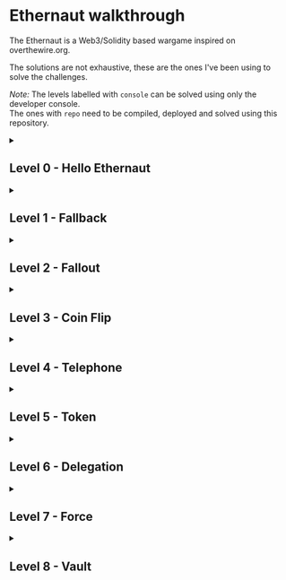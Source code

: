 # Ethernaut walkthrough
The Ethernaut is a Web3/Solidity based wargame inspired on overthewire.org.  

The solutions are not exhaustive, these are the ones I've been using to solve the challenges.

*Note:* The levels labelled with ``console`` can be solved using only the developer console.  
The ones with ``repo`` need to be compiled, deployed and solved using this repository.

<details><summary><h2>Level 0 - Hello Ethernaut</h2></summary> 
*Console*  

Use the developer console to access the functionalities.  
Then call the contract methods and follow the trail to find the final password.
</details>

<details><summary><h2>Level 1 - Fallback</h2></summary>
<i>Console</i>

### Code hint
````solidity
  receive() external payable {
    require(msg.value > 0 && contributions[msg.sender] > 0);
    owner = msg.sender;
  }
````

In this case, the ``receive`` fallback function allows to take ownership of the contract.
First send a contribution via the ``contribute`` method:  
````contract.contribute({value: toWei("0.001")})````  

Then send any ether value above 0 to the contract:  
````contract.sendTransaction({value: toWei("0.001")})````

The ownership of the contract can be checked with the ``contract.owner()`` method.
</details>

<details><summary><h2>Level 2 - Fallout</h2></summary>
<i>Console</i> 

### Code hint
````solidity
  /* constructor */
    function Fal1out() public payable {
        owner = msg.sender;
        allocations[owner] = msg.value;
    }
````

There's a vulnerability in the ``Fal1out`` method serving as constructor. The contract has a typo which allows to take ownership of it:  
````contract.Fal1out()````  

The ownership of the contract can be checked with the ``contract.owner()`` method.
</details>

<details><summary><h2>Level 3 - Coin Flip</h2></summary>
<i>Repo - <a href="https://github.com/somaticbits/ethernaut/tree/main/CoinFlip">CoinFlip</a></i>

### Code hint
````solidity
    uint256 blockValue = uint256(blockhash(block.number - 1));
````
</details>

<details><summary><h2>Level 4 - Telephone</h2></summary>
<i>Repo - <a href="https://github.com/somaticbits/ethernaut/tree/main/Telephone">Telephone</a></i>

### Code hint
````solidity
    function changeOwner(address _owner) public {
        if (tx.origin != msg.sender) {
            owner = _owner;
        }
    }
````
</details>

<details><summary><h2>Level 5 - Token</h2></summary>
<i>Console</i>

### Code hint
````solidity
    function transfer(address _to, uint _value) public returns (bool) {
        require(balances[msg.sender] - _value >= 0);
        balances[msg.sender] -= _value;
        balances[_to] += _value;
        return true;
    }
````

This contract has been written with Solidity 0.6.0, so this exploit isn't valid in the current versions (0.8.19) but still good for knowledge. Also, if you need to work with this version of Solidity, use OpenZeppelin's SafeMath library checking for over/underflows.  

Here's a bit more information: [Hack Solidity: Integer Overflow and Underflow](https://hackernoon.com/hack-solidity-integer-overflow-and-underflow)  

The ``transfer`` method is vulnerable to an integer overflow. That can be triggered like this:  
````contract.transfer(player, 21)````

Player has a balance of 20 tokens, so using 21 as value will trigger the overflow.
With the ``balanceOf`` method, the balance of the player can be checked.
</details>

<details><summary><h2>Level 6 - Delegation</h2></summary>
<i>Repo - <a href="https://github.com/somaticbits/ethernaut/tree/main/Delegation">Delegation</a></i>

### Code hint
````solidity
    fallback() external {
        (bool result,) = address(delegate).delegatecall(msg.data);
        if (result) {
            this;
        }
    }
````
</details>

<details><summary><h2>Level 7 - Force</h2></summary>
<i>Repo - <a href="https://github.com/somaticbits/ethernaut/tree/main/Force">Force</a></i>

This article gives the solution: [Selfdestruct Solidity](https://www.alchemy.com/overviews/selfdestruct-solidity)  

The main way to solve this level is to use the ``selfdestruct`` method.  
</details>

<details><summary><h2>Level 8 - Vault</h2></summary>
<i>Repo - <a href="https://github.com/somaticbits/ethernaut/tree/main/Vault">Vault</a></i>

### Code hint
````solidity
    function unlock(bytes32 _password) public {
        if (password == _password) {
            locked = false;
        }
    }
````
The ``password`` state variable of the contract is ``private`` but it can be read by anyone. ``private`` variables are only private for the smart contract scope which means they can't be accessed or modified from other smart contracts.
But to read them, all one needs to do is to find the storage slot of the variable and read it.

Here's a bit more information: [How to keep secrets on Ethereum](https://medium.com/hackernoon/your-private-solidity-variable-is-not-private-save-it-before-it-becomes-public-52a723f29f5e)
</details>
